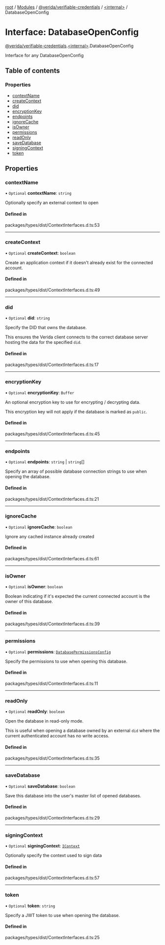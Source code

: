 [root](../README.md) / [Modules](../modules.md) / [@verida/verifiable-credentials](../modules/verida_verifiable_credentials.md) / [<internal\>](../modules/verida_verifiable_credentials._internal_.md) / DatabaseOpenConfig

# Interface: DatabaseOpenConfig

[@verida/verifiable-credentials](../modules/verida_verifiable_credentials.md).[<internal\>](../modules/verida_verifiable_credentials._internal_.md).DatabaseOpenConfig

Interface for any DatabaseOpenConfig

## Table of contents

### Properties

- [contextName](verida_verifiable_credentials._internal_.DatabaseOpenConfig.md#contextname)
- [createContext](verida_verifiable_credentials._internal_.DatabaseOpenConfig.md#createcontext)
- [did](verida_verifiable_credentials._internal_.DatabaseOpenConfig.md#did)
- [encryptionKey](verida_verifiable_credentials._internal_.DatabaseOpenConfig.md#encryptionkey)
- [endpoints](verida_verifiable_credentials._internal_.DatabaseOpenConfig.md#endpoints)
- [ignoreCache](verida_verifiable_credentials._internal_.DatabaseOpenConfig.md#ignorecache)
- [isOwner](verida_verifiable_credentials._internal_.DatabaseOpenConfig.md#isowner)
- [permissions](verida_verifiable_credentials._internal_.DatabaseOpenConfig.md#permissions)
- [readOnly](verida_verifiable_credentials._internal_.DatabaseOpenConfig.md#readonly)
- [saveDatabase](verida_verifiable_credentials._internal_.DatabaseOpenConfig.md#savedatabase)
- [signingContext](verida_verifiable_credentials._internal_.DatabaseOpenConfig.md#signingcontext)
- [token](verida_verifiable_credentials._internal_.DatabaseOpenConfig.md#token)

## Properties

### contextName

• `Optional` **contextName**: `string`

Optionally specify an external context to open

#### Defined in

packages/types/dist/ContextInterfaces.d.ts:53

___

### createContext

• `Optional` **createContext**: `boolean`

Create an application context if it doesn't already exist for the connected account.

#### Defined in

packages/types/dist/ContextInterfaces.d.ts:49

___

### did

• `Optional` **did**: `string`

Specify the DID that owns the database.

This ensures the Verida client connects to the correct database server hosting the data for the specified `did`.

#### Defined in

packages/types/dist/ContextInterfaces.d.ts:17

___

### encryptionKey

• `Optional` **encryptionKey**: `Buffer`

An optional encryption key to use for encrypting / decrypting data.

This encryption key will not apply if the database is marked as `public`.

#### Defined in

packages/types/dist/ContextInterfaces.d.ts:45

___

### endpoints

• `Optional` **endpoints**: `string` \| `string`[]

Specify an array of possible database connection strings to use when opening the database.

#### Defined in

packages/types/dist/ContextInterfaces.d.ts:21

___

### ignoreCache

• `Optional` **ignoreCache**: `boolean`

Ignore any cached instance already created

#### Defined in

packages/types/dist/ContextInterfaces.d.ts:61

___

### isOwner

• `Optional` **isOwner**: `boolean`

Boolean indicating if it's expected the current connected account is the owner of this database.

#### Defined in

packages/types/dist/ContextInterfaces.d.ts:39

___

### permissions

• `Optional` **permissions**: [`DatabasePermissionsConfig`](verida_verifiable_credentials._internal_.DatabasePermissionsConfig.md)

Specify the permissions to use when opening this database.

#### Defined in

packages/types/dist/ContextInterfaces.d.ts:11

___

### readOnly

• `Optional` **readOnly**: `boolean`

Open the database in read-only mode.

This is useful when opening a database owned by an external `did` where the current authenticated account has no write access.

#### Defined in

packages/types/dist/ContextInterfaces.d.ts:35

___

### saveDatabase

• `Optional` **saveDatabase**: `boolean`

Save this database into the user's master list of opened databases.

#### Defined in

packages/types/dist/ContextInterfaces.d.ts:29

___

### signingContext

• `Optional` **signingContext**: [`IContext`](verida_verifiable_credentials._internal_.IContext.md)

Optionally specify the context used to sign data

#### Defined in

packages/types/dist/ContextInterfaces.d.ts:57

___

### token

• `Optional` **token**: `string`

Specify a JWT token to use when opening the database.

#### Defined in

packages/types/dist/ContextInterfaces.d.ts:25
